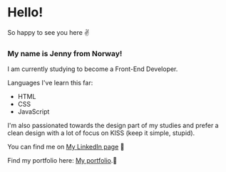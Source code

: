 # Hello! 

So happy to see you here :v:

### My name is Jenny from Norway! 
I am currently studying to become a Front-End Developer. 

Languages I've learn this far: 

- HTML 
- CSS
- JavaScript

I'm also passionated towards the design part of my studies and prefer a clean design with a lot of focus on KISS (keep it simple, stupid). 


You can find me on [My LinkedIn page](https://www.linkedin.com/in/jenny-marie-feragen-2a9a3a108/) :satellite:

Find my portfolio here: [My portfolio]().:raising_hand:

